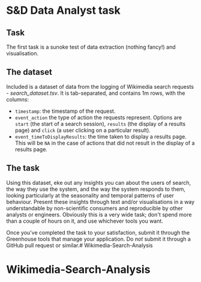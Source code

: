 # S&D Data Analyst task

## Task
The first task is a sunoke test of data extraction (nothing fancy!) and visualisation.

## The dataset
Included is a dataset of data from the logging of Wikimedia search requests - *search\_dataset.tsv*. It is tab-separated, and contains 1m rows, with the columns:

* `timestamp`: the timestamp of the request.
* `event_action` the type of action the requests represent. Options are `start` (the start of a search session),
`results` (the display of a results page) and `click` (a user clicking on a particular result).
* `event_timeToDisplayResults`: the time taken to display a results page. This will be `NA` in the case of actions that did not
result in the display of a results page.

## The task

Using this dataset, eke out any insights you can about the users of search, the way they use the system, and the way the system responds to them, looking particularly at the seasonality and temporal patterns of user behaviour. Present these insights through text and/or visualisations in a way understandable by non-scientific consumers and reproducible by other analysts or engineers. Obviously this is a very wide task; don't spend more than a couple of hours on it, and use whichever tools you want.

Once you've completed the task to your satisfaction, submit it through the Greenhouse tools that manage your application. Do *not* submit it through a GitHub pull request or similar.# Wikimedia-Search-Analysis
# Wikimedia-Search-Analysis
